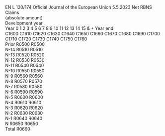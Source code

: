 EN  L 120/174 Official Journal of the European Union 5.5.2023
 Net RBNS Claims  
(absolute amount)  
Development year  
Year  0  1  2  3  4  5  6  7  8  9  10  11  12  13  14  15 & +  Year end  
C1600  C1610  C1620  C1630  C1640  C1650  C1660  C1670  C1680  C1690  C1700  C1710  C1720  C1730  C1740  C1750  C1760  
Prior  R0500  R0500  
N-14  R0510  R0510  
N-13  R0520  R0520  
N-12  R0530  R0530  
N-11  R0540  R0540  
N-10  R0550  R0550  
N-9  R0560  R0560  
N-8  R0570  R0570  
N-7  R0580  R0580  
N-6  R0590  R0590  
N-5  R0600  R0600  
N-4  R0610  R0610  
N-3  R0620  R0620  
N-2  R0630  R0630  
N-1  R0640  R0640  
N R0650  R0650  
Total  R0660